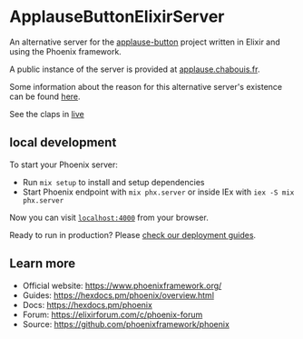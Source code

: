 # ApplauseButtonElixirServer

An alternative server for the [applause-button](https://applause-button.com/) project written in Elixir and using the Phoenix framework.

A public instance of the server is provided at [applause.chabouis.fr](https://applause.chabouis.fr/get-claps?url=https://applause-button.com/).

Some information about the reason for this alternative server's existence can be found [here](https://github.com/ColinEberhardt/applause-button/issues/101#issuecomment-2586541340).

See the claps in [live](https://applause.chabouis.fr/live-claps)

## local development

To start your Phoenix server:

  * Run `mix setup` to install and setup dependencies
  * Start Phoenix endpoint with `mix phx.server` or inside IEx with `iex -S mix phx.server`

Now you can visit [`localhost:4000`](http://localhost:4000) from your browser.

Ready to run in production? Please [check our deployment guides](https://hexdocs.pm/phoenix/deployment.html).

## Learn more

  * Official website: https://www.phoenixframework.org/
  * Guides: https://hexdocs.pm/phoenix/overview.html
  * Docs: https://hexdocs.pm/phoenix
  * Forum: https://elixirforum.com/c/phoenix-forum
  * Source: https://github.com/phoenixframework/phoenix
